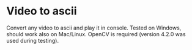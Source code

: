 # Video to ascii
Convert any video to ascii and play it in console.
Tested on Windows, should work also on Mac/Linux.
OpenCV is required (version 4.2.0 was used during testing).
